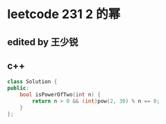 # leetcode 231 2 的幂

## edited by 王少锐

## c++

```cpp
class Solution {
public:
    bool isPowerOfTwo(int n) {
        return n > 0 && (int)pow(2, 30) % n == 0;
    }
};

```
